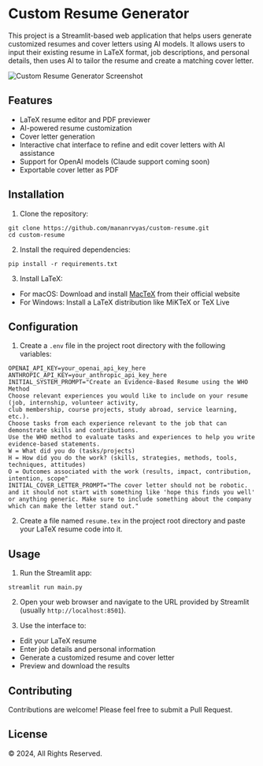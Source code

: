 # Custom Resume Generator

This project is a Streamlit-based web application that helps users generate customized resumes and cover letters using AI models. It allows users to input their existing resume in LaTeX format, job descriptions, and personal details, then uses AI to tailor the resume and create a matching cover letter.

![Custom Resume Generator Screenshot](https://i.ibb.co/B2B71Xh/Screenshot-2024-07-14-at-5-47-58-AM.png)

## Features

- LaTeX resume editor and PDF previewer
- AI-powered resume customization
- Cover letter generation
- Interactive chat interface to refine and edit cover letters with AI assistance
- Support for OpenAI models (Claude support coming soon)
- Exportable cover letter as PDF

## Installation

1. Clone the repository:

```
git clone https://github.com/mananrvyas/custom-resume.git
cd custom-resume
```

2. Install the required dependencies:

```
pip install -r requirements.txt
```

3.  Install LaTeX:
- For macOS: Download and install [MacTeX](https://tug.org/mactex/mactex-download.html) from their official website
- For Windows: Install a LaTeX distribution like MiKTeX or TeX Live

## Configuration

1. Create a `.env` file in the project root directory with the following variables:

```
OPENAI_API_KEY=your_openai_api_key_here
ANTHROPIC_API_KEY=your_anthropic_api_key_here
INITIAL_SYSTEM_PROMPT="Create an Evidence-Based Resume using the WHO Method
Choose relevant experiences you would like to include on your resume (job, internship, volunteer activity,
club membership, course projects, study abroad, service learning, etc.).
Choose tasks from each experience relevant to the job that can demonstrate skills and contributions.
Use the WHO method to evaluate tasks and experiences to help you write evidence-based statements.
W = What did you do (tasks/projects)
H = How did you do the work? (skills, strategies, methods, tools, techniques, attitudes)
O = Outcomes associated with the work (results, impact, contribution, intention, scope"
INITIAL_COVER_LETTER_PROMPT="The cover letter should not be robotic. and it should not start with something like 'hope this finds you well' or anything generic. Make sure to include something about the company which can make the letter stand out."
```

2. Create a file named `resume.tex` in the project root directory and paste your LaTeX resume code into it.

## Usage

1. Run the Streamlit app:

```
streamlit run main.py
```

2. Open your web browser and navigate to the URL provided by Streamlit (usually `http://localhost:8501`).

3. Use the interface to:
- Edit your LaTeX resume
- Enter job details and personal information
- Generate a customized resume and cover letter
- Preview and download the results

## Contributing

Contributions are welcome! Please feel free to submit a Pull Request.

## License

© 2024, All Rights Reserved.
